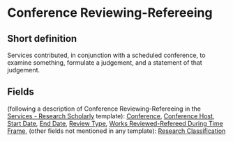 # Conference Reviewing-Refereeing
## Short definition
Services contributed, in conjunction with a scheduled conference, to examine something, formulate a judgement, and a statement of that judgement.
## Fields
(following a description of Conference Reviewing-Refereeing in the [Services - Research Scholarly](../Templates/Services%20-%20Research%20Scholarly.md) template):
[Conference](../Object-Fields/Conference%20Reviewing-Refereeing/Conference.md),
[Conference Host](../Object-Fields/Conference%20Reviewing-Refereeing/Conference%20Host.md),
[Start Date](../Object-Fields/Conference%20Reviewing-Refereeing/Start%20Date.md),
[End Date](../Object-Fields/Conference%20Reviewing-Refereeing/End%20Date.md),
[Review Type](../Object-Fields/Conference%20Reviewing-Refereeing/Review%20Type.md),
[Works Reviewed-Refereed During Time Frame](../Object-Fields/Conference%20Reviewing-Refereeing/Works%20Reviewed-Refereed%20During%20Time%20Frame.md),
(other fields not mentioned in any template):
[Research Classification](../Object-Fields/Conference%20Reviewing-Refereeing/Research%20Classification.md)
